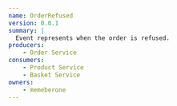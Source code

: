 ```yaml
---
name: OrderRefused
version: 0.0.1
summary: |
  Event represents when the order is refused.
producers:
    - Order Service
consumers:
    - Product Service
    - Basket Service
owners:
    - memeberone
---
```


<NodeGraph title="Consumer / Producer Diagram" />

<SchemaViewer />​

<Schema />